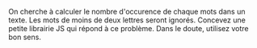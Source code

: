 On cherche à calculer le nombre d'occurence de chaque mots dans un texte. Les mots de moins de deux lettres seront ignorés. 
Concevez une petite librairie JS qui répond à ce problème. Dans le doute, utilisez votre bon sens.
